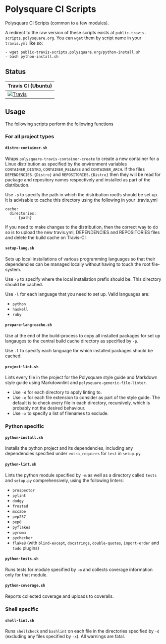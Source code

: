 # Polysquare CI Scripts #

Polysquare CI Scripts (common to a few modules).

A redirect to the raw version of these scripts exists at
`public-travis-scripts.polysquare.org`. You can `wget` them by script name
in your `travis.yml` like so:

    - wget public-travis-scripts.polysquare.org/python-install.sh
    - bash python-install.sh

## Status ##

| Travis CI (Ubuntu) |
|--------------------|
|[![Travis](https://travis-ci.org/polysquare/polysquare-ci-scripts.svg?branch=master)](https://travis-ci.org/polysquare/polysquare-ci-scripts)

## Usage ##

The following scripts perform the following functions

### For all project types ###

#### `distro-container.sh` ####

Wraps `polysquare-travis-container-create` to create a new container for
a Linux distribution as specified by the environment variables
`CONTAINER_DISTRO`, `CONTAINER_RELEASE` and `CONTAINER_ARCH`. If the files
`DEPENDENCIES.{Distro}` and `REPOSITORIES.{Distro}` then they will be read
for package and repository names respectively and installed as part of
the distribution.

Use `-p` to specify the path in which the distribution rootfs should be
set up. It is advisable to cache this directory using the following
in your .travis.yml

    cache:
      directories:
        - {path}

If you need to make changes to the distribution, then the correct way to
do so is to upload the new travis.yml, DEPENDENCIES and REPOSITORIES files
and delete the build cache on Travis-CI

#### `setup-lang.sh` ####

Sets up local installations of various programming languages so that their
dependencies can be managed locally without having to touch the root
file-system.

Use `-p` to specify where the local installation prefix should be. This
directory should be cached.

Use `-l` for each language that you need to set up. Valid languages are:
* `python`
* `haskell`
* `ruby`

#### `prepare-lang-cache.sh` ####

Use at the end of the build-process to copy all installed packages for
set up langauges to the central build cache directory as specified by
`-p`.

Use `-l` to specify each language for which installed packages should
be cached.

#### `project-lint.sh` ####

Lints every file in the project for the Polysquare style guide and Markdown
style guide using Markdownlint and `polysquare-generic-file-linter`.

* Use `-d` for each directory to apply linting to.
* Use `-e` for each file extension to consider as part of the style guide. The
  default is to check every file in each directory, recursively, which is
  probably not the desired behaviour.
* Use `-x` to specify a list of filenames to exclude.

### Python specific ####

#### `python-install.sh` ####

Installs the python project and its dependencies, including any dependencies
specified under `extra_requires` for `test` in `setup.py`

#### `python-lint.sh` ####

Lints the python module specified by `-m` as well as a directory called
`tests` and `setup.py` comprehensively, using the following linters:
* `prospector`
* `pylint`
* `dodgy`
* `frosted`
* `mccabe`
* `pep257`
* `pep8`
* `pyflakes`
* `pyroma`
* `pychecker`
* `flake8` (with `blind-except`, `docstrings`, `double-quotes`, `import-order`
  and `todo` plugins)

#### `python-tests.sh` ####

Runs tests for module specified by `-m` and collects coverage information only
for that module.

#### `python-coverage.sh` ####

Reports collected coverage and uploads to coveralls.

### Shell specific ###

#### `shell-lint.sh` ####

Runs `shellcheck` and `bashlint` on each file in the directories specified by
`-d` (excluding any files specified by `-x`). All warnings are fatal.

